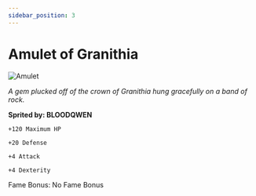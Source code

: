 ```yaml
---
sidebar_position: 3
---
```


# Amulet of Granithia

![Amulet](https://vwiki.valorserver.com/api/item/picture/amulet%20of%20granithia)

<i>A gem plucked off of the crown of Granithia hung gracefully on a band of rock.</i>

**Sprited by: BLOODQWEN**

    +120 Maximum HP
    
    +20 Defense
    
    +4 Attack
    
    +4 Dexterity
    
Fame Bonus: No Fame Bonus
